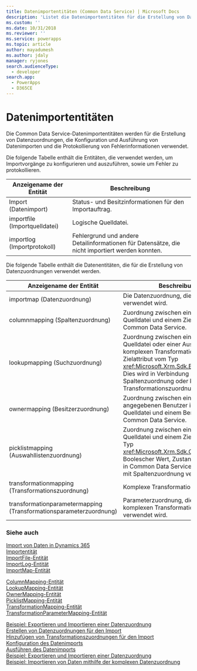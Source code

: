 ```yaml
---
title: Datenimportentitäten (Common Data Service) | Microsoft Docs
description: 'Listet die Datenimportentitäten für die Erstellung von Datenzuordnungen auf, die für Konfiguration und Ausführung von Datenimporten und die Protokollierung von Fehlerinformationen verwendet werden.'
ms.custom: ''
ms.date: 10/31/2018
ms.reviewer: ''
ms.service: powerapps
ms.topic: article
author: mayadumesh
ms.author: jdaly
manager: ryjones
search.audienceType:
  - developer
search.app:
  - PowerApps
  - D365CE
---
```

# <a name="data-import-entities"></a>Datenimportentitäten

Die Common Data Service-Datenimportentitäten werden für die Erstellung von Datenzuordnungen, die Konfiguration und Ausführung von Datenimporten und die Protokollierung von Fehlerinformationen verwendet.  

 Die folgende Tabelle enthält die Entitäten, die verwendet werden, um Importvorgänge zu konfigurieren und auszuführen, sowie um Fehler zu protokollieren.  

|Anzeigename der Entität|Beschreibung|  
|----------------------------------|-----------------|  
|Import (Datenimport)|Status- und Besitzinformationen für den Importauftrag.|  
|importfile (Importquelldatei)|Logische Quelldatei.|  
|importlog (Importprotokoll)|Fehlergrund und andere Detailinformationen für Datensätze, die nicht importiert werden konnten.|  

 Die folgende Tabelle enthält die  Datenentitäten, die für die Erstellung von Datenzuordnungen verwendet werden.  


|                    Anzeigename der Entität                     |                                                                                                                      Beschreibung                                                                                                                       |
|-------------------------------------------------------------------|--------------------------------------------------------------------------------------------------------------------------------------------------------------------------------------------------------------------------------------------------------|
|                       importmap (Datenzuordnung)                        |                                                                                                           Die Datenzuordnung, die für den Import verwendet wird.                                                                                                            |
|                  columnmapping (Spaltenzuordnung)                   |                                                           Zuordnung zwischen einer Spalte in der Quelldatei und einem Zielattribut in Common Data Service.                                                           |
|                  lookupmapping (Suchzuordnung)                   |       Zuordnung zwischen einer Spalte in der Quelldatei oder einer Ausgabe einer komplexen Transformation und einem Zielattribut vom Typ <xref:Microsoft.Xrm.Sdk.EntityReference>. Dies wird in Verbindung mit Spaltenzuordnung oder komplexer Transformationszuordnung verwendet.        |
|                   ownermapping (Besitzerzuordnung)                    |                                                             Zuordnung zwischen einem angegebenen Benutzer in der Quelldatei und einem Benutzer in Common Data Service.                                                             |
|                picklistmapping (Auswahllistenzuordnung)                 | Zuordnung zwischen einer Spalte in der Quelldatei und einem Zielattribut vom Typ <xref:Microsoft.Xrm.Sdk.OptionSetValue>, Boolescher Wert, Zustand oder Status in Common Data Service. In Verbindung mit Spaltenzuordnung verwendet. |
|          transformationmapping (Transformationszuordnung)           |                                                                                                            Komplexe Transformationszuordnung.                                                                                                             |
| transformationparametermapping (Transformationsparameterzuordnung) |                                                                                           Parameterzuordnung, die in der komplexen Transformationszuordnung verwendet wird.                                                                                            |

### <a name="see-also"></a>Siehe auch  
 [Import von Daten in Dynamics 365](import-data.md)   
 [Importentität](reference/entities/import.md)   
 [ImportFile-Entität](reference/entities/importfile.md)   
 [ImportLog-Entität](reference/entities/importlog.md)   
 [ImportMap-Entität](reference/entities/importmap.md)   
 <!-- jdaly These links will have content when we re-gen docs after bug 689487 is checked in. START -->
 [ColumnMapping-Entität](reference/entities/columnmapping.md)   
 [LookupMapping-Entität](reference/entities/lookupmapping.md)   
 [OwnerMapping-Entität](reference/entities/ownermapping.md)   
 [PicklistMapping-Entität](reference/entities/picklistmapping.md)   
 [TransformationMapping-Entität](reference/entities/transformationmapping.md)    
 [TransformationParameterMapping-Entität](reference/entities/transformationparametermapping.md)   
 <!-- jdaly These links will have content  when we re-gen docs after bug 689487 is checked in. END -->
 [Beispiel: Exportieren und Importieren einer Datenzuordnung](/dynamics365/customer-engagement/developer/sample-export-import-data-map)   
 [Erstellen von Datenzuordnungen für den Import](create-data-maps-for-import.md)<br />
 [Hinzufügen von Transformationszuordnungen für den Import](add-transformation-mappings-import.md)<br />
 [Konfiguration des Datenimports](configure-data-import.md)<br />
 [Ausführen des Datenimports](run-data-import.md)<br />
 [Beispiel: Exportieren und Importieren einer Datenzuordnung](/dynamics365/customer-engagement/developer/org-service/samples/export-import-data-map)<br />
 [Beispiel: Importieren von Daten mithilfe der komplexen Datenzuordnung](/dynamics365/customer-engagement/developer/org-service/samples/import-data-complex-data-map)<br />